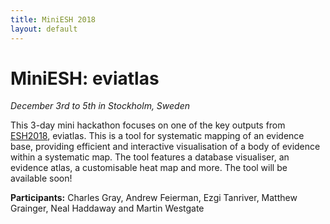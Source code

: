 ```yaml
---
title: MiniESH 2018
layout: default
---
```

<h1>MiniESH: eviatlas</h1>
<em>December 3rd to 5th in Stockholm, Sweden</em>

This 3-day mini hackathon focuses on one of the key outputs from <a href="/pages/events/2018_04_stockholm/home.html">ESH2018</a>, eviatlas. This is a tool for systematic mapping of an evidence base, providing efficient and interactive visualisation of a body of evidence within a systematic map. The tool features a database visualiser, an evidence atlas, a customisable heat map and more. The tool will be available soon!

<strong>Participants:</strong> Charles Gray, Andrew Feierman, Ezgi Tanriver, Matthew Grainger, Neal Haddaway and Martin Westgate